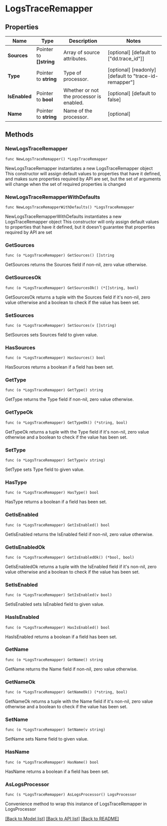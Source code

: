 # LogsTraceRemapper

## Properties

Name | Type | Description | Notes
------------ | ------------- | ------------- | -------------
**Sources** | Pointer to **[]string** | Array of source attributes. | [optional] [default to ["dd.trace_id"]]
**Type** | Pointer to **string** | Type of processor. | [optional] [readonly] [default to "trace-id-remapper"]
**IsEnabled** | Pointer to **bool** | Whether or not the processor is enabled. | [optional] [default to false]
**Name** | Pointer to **string** | Name of the processor. | [optional] 

## Methods

### NewLogsTraceRemapper

`func NewLogsTraceRemapper() *LogsTraceRemapper`

NewLogsTraceRemapper instantiates a new LogsTraceRemapper object
This constructor will assign default values to properties that have it defined,
and makes sure properties required by API are set, but the set of arguments
will change when the set of required properties is changed

### NewLogsTraceRemapperWithDefaults

`func NewLogsTraceRemapperWithDefaults() *LogsTraceRemapper`

NewLogsTraceRemapperWithDefaults instantiates a new LogsTraceRemapper object
This constructor will only assign default values to properties that have it defined,
but it doesn't guarantee that properties required by API are set

### GetSources

`func (o *LogsTraceRemapper) GetSources() []string`

GetSources returns the Sources field if non-nil, zero value otherwise.

### GetSourcesOk

`func (o *LogsTraceRemapper) GetSourcesOk() (*[]string, bool)`

GetSourcesOk returns a tuple with the Sources field if it's non-nil, zero value otherwise
and a boolean to check if the value has been set.

### SetSources

`func (o *LogsTraceRemapper) SetSources(v []string)`

SetSources sets Sources field to given value.

### HasSources

`func (o *LogsTraceRemapper) HasSources() bool`

HasSources returns a boolean if a field has been set.

### GetType

`func (o *LogsTraceRemapper) GetType() string`

GetType returns the Type field if non-nil, zero value otherwise.

### GetTypeOk

`func (o *LogsTraceRemapper) GetTypeOk() (*string, bool)`

GetTypeOk returns a tuple with the Type field if it's non-nil, zero value otherwise
and a boolean to check if the value has been set.

### SetType

`func (o *LogsTraceRemapper) SetType(v string)`

SetType sets Type field to given value.

### HasType

`func (o *LogsTraceRemapper) HasType() bool`

HasType returns a boolean if a field has been set.

### GetIsEnabled

`func (o *LogsTraceRemapper) GetIsEnabled() bool`

GetIsEnabled returns the IsEnabled field if non-nil, zero value otherwise.

### GetIsEnabledOk

`func (o *LogsTraceRemapper) GetIsEnabledOk() (*bool, bool)`

GetIsEnabledOk returns a tuple with the IsEnabled field if it's non-nil, zero value otherwise
and a boolean to check if the value has been set.

### SetIsEnabled

`func (o *LogsTraceRemapper) SetIsEnabled(v bool)`

SetIsEnabled sets IsEnabled field to given value.

### HasIsEnabled

`func (o *LogsTraceRemapper) HasIsEnabled() bool`

HasIsEnabled returns a boolean if a field has been set.

### GetName

`func (o *LogsTraceRemapper) GetName() string`

GetName returns the Name field if non-nil, zero value otherwise.

### GetNameOk

`func (o *LogsTraceRemapper) GetNameOk() (*string, bool)`

GetNameOk returns a tuple with the Name field if it's non-nil, zero value otherwise
and a boolean to check if the value has been set.

### SetName

`func (o *LogsTraceRemapper) SetName(v string)`

SetName sets Name field to given value.

### HasName

`func (o *LogsTraceRemapper) HasName() bool`

HasName returns a boolean if a field has been set.


### AsLogsProcessor

`func (s *LogsTraceRemapper) AsLogsProcessor() LogsProcessor`

Convenience method to wrap this instance of LogsTraceRemapper in LogsProcessor

[[Back to Model list]](../README.md#documentation-for-models) [[Back to API list]](../README.md#documentation-for-api-endpoints) [[Back to README]](../README.md)


